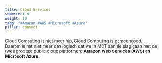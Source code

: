 ```yaml
---
title: Cloud Services
semester: 5
weight: 10
tags: "#Amazon #AWS #Microsoft #Azure"
pillar: connect
---
```

Cloud Computing is niet meer hip, Cloud Computing is gemeengoed. Daarom is het niet meer dan logisch dat we in MCT aan de slag gaan met de twee grootste public cloud platformen: **Amazon Web Services (AWS) en Microsoft Azure**.
